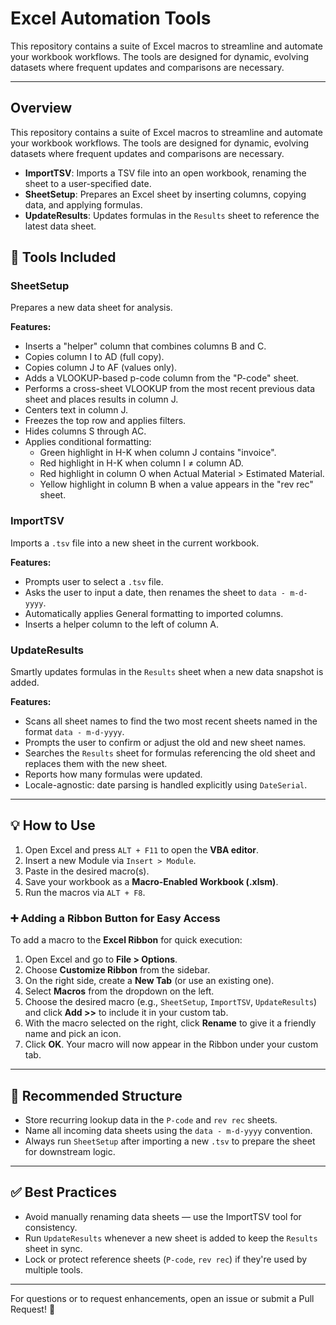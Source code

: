 # Excel Automation Tools

This repository contains a suite of Excel macros to streamline and automate your workbook workflows. The tools are designed for dynamic, evolving datasets where frequent updates and comparisons are necessary.

---

## Overview
This repository contains a suite of Excel macros to streamline and automate your workbook workflows. The tools are designed for dynamic, evolving datasets where frequent updates and comparisons are necessary.

- **ImportTSV**: Imports a TSV file into an open workbook, renaming the sheet to a user-specified date.
- **SheetSetup**: Prepares an Excel sheet by inserting columns, copying data, and applying formulas.
- **UpdateResults**: Updates formulas in the `Results` sheet to reference the latest data sheet.

## 🔧 Tools Included

### **SheetSetup**
Prepares a new data sheet for analysis.

**Features:**
- Inserts a "helper" column that combines columns B and C.
- Copies column I to AD (full copy).
- Copies column J to AF (values only).
- Adds a VLOOKUP-based p-code column from the "P-code" sheet.
- Performs a cross-sheet VLOOKUP from the most recent previous data sheet and places results in column J.
- Centers text in column J.
- Freezes the top row and applies filters.
- Hides columns S through AC.
- Applies conditional formatting:
  - Green highlight in H-K when column J contains "invoice".
  - Red highlight in H-K when column I ≠ column AD.
  - Red highlight in column O when Actual Material > Estimated Material.
  - Yellow highlight in column B when a value appears in the "rev rec" sheet.

### **ImportTSV**
Imports a `.tsv` file into a new sheet in the current workbook.

**Features:**
- Prompts user to select a `.tsv` file.
- Asks the user to input a date, then renames the sheet to `data - m-d-yyyy`.
- Automatically applies General formatting to imported columns.
- Inserts a helper column to the left of column A.

### **UpdateResults**
Smartly updates formulas in the `Results` sheet when a new data snapshot is added.

**Features:**
- Scans all sheet names to find the two most recent sheets named in the format `data - m-d-yyyy`.
- Prompts the user to confirm or adjust the old and new sheet names.
- Searches the `Results` sheet for formulas referencing the old sheet and replaces them with the new sheet.
- Reports how many formulas were updated.
- Locale-agnostic: date parsing is handled explicitly using `DateSerial`.

---

## 💡 How to Use

1. Open Excel and press `ALT + F11` to open the **VBA editor**.
2. Insert a new Module via `Insert > Module`.
3. Paste in the desired macro(s).
4. Save your workbook as a **Macro-Enabled Workbook (.xlsm)**.
5. Run the macros via `ALT + F8`.

### ➕ Adding a Ribbon Button for Easy Access

To add a macro to the **Excel Ribbon** for quick execution:

1. Open Excel and go to **File > Options**.
2. Choose **Customize Ribbon** from the sidebar.
3. On the right side, create a **New Tab** (or use an existing one).
4. Select **Macros** from the dropdown on the left.
5. Choose the desired macro (e.g., `SheetSetup`, `ImportTSV`, `UpdateResults`) and click **Add >>** to include it in your custom tab.
6. With the macro selected on the right, click **Rename** to give it a friendly name and pick an icon.
7. Click **OK**. Your macro will now appear in the Ribbon under your custom tab.

---

## 📁 Recommended Structure
- Store recurring lookup data in the `P-code` and `rev rec` sheets.
- Name all incoming data sheets using the `data - m-d-yyyy` convention.
- Always run `SheetSetup` after importing a new `.tsv` to prepare the sheet for downstream logic.

---

## ✅ Best Practices
- Avoid manually renaming data sheets — use the ImportTSV tool for consistency.
- Run `UpdateResults` whenever a new sheet is added to keep the `Results` sheet in sync.
- Lock or protect reference sheets (`P-code`, `rev rec`) if they're used by multiple tools.

---

For questions or to request enhancements, open an issue or submit a Pull Request! 💬

